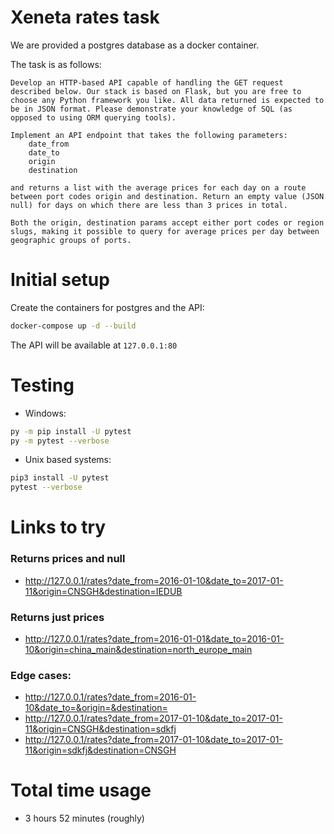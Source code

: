 # Xeneta rates task

We are provided a postgres database as a docker container.

The task is as follows:
```
Develop an HTTP-based API capable of handling the GET request described below. Our stack is based on Flask, but you are free to choose any Python framework you like. All data returned is expected to be in JSON format. Please demonstrate your knowledge of SQL (as opposed to using ORM querying tools).

Implement an API endpoint that takes the following parameters:
    date_from
    date_to
    origin
    destination

and returns a list with the average prices for each day on a route between port codes origin and destination. Return an empty value (JSON null) for days on which there are less than 3 prices in total.

Both the origin, destination params accept either port codes or region slugs, making it possible to query for average prices per day between geographic groups of ports.
```


# Initial setup

Create the containers for postgres and the API:
```bash
docker-compose up -d --build
```

The API will be available at `127.0.0.1:80`

# Testing

* Windows:
```bash
py -m pip install -U pytest
py -m pytest --verbose
```

* Unix based systems:
```bash
pip3 install -U pytest
pytest --verbose
```


# Links to try
### Returns prices and null
* http://127.0.0.1/rates?date_from=2016-01-10&date_to=2017-01-11&origin=CNSGH&destination=IEDUB  

### Returns just prices
* http://127.0.0.1/rates?date_from=2016-01-01&date_to=2016-01-10&origin=china_main&destination=north_europe_main

### Edge cases:
* http://127.0.0.1/rates?date_from=2016-01-10&date_to=&origin=&destination=
* http://127.0.0.1/rates?date_from=2017-01-10&date_to=2017-01-11&origin=CNSGH&destination=sdkfj
* http://127.0.0.1/rates?date_from=2017-01-10&date_to=2017-01-11&origin=sdkfj&destination=CNSGH


# Total time usage
* 3 hours 52 minutes (roughly)